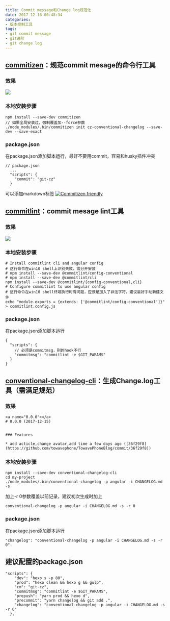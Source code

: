```yaml
---
title: Commit message和Change log规范化
date: 2017-12-16 00:48:34
categories:
- 版本控制工具
tags:
- git commit message
- git进阶
- git change log
---
```


## [commitizen](https://github.com/commitizen/cz-cli)：规范commit mesage的命令行工具
### 效果
![](/resource/add-commit.png)
<!--more-->
### 本地安装步骤
```
npm install --save-dev commitizen
// 如果全局安装过，强制覆盖加--force参数
./node_modules/.bin/commitizen init cz-conventional-changelog --save-dev --save-exact
```

### package.json
在package.json添加脚本运行，最好不要用commit，容易和husky插件冲突
```
// package.json
  ...
  "scripts": {
    "commit": "git-cz"
  }
```
可以添加markdown标签
[![Commitizen friendly](https://img.shields.io/badge/commitizen-friendly-brightgreen.svg)](http://commitizen.github.io/cz-cli/)

## [commitlint](https://github.com/marionebl/commitlint)：commit mesage lint工具
### 效果
![](/resource/commitlint.svg)
### 本地安装步骤
```
# Install commitlint cli and angular config
# 这行命令在win10 shell上识别失败，需分开安装
# npm install --save-dev @commitlint/config-conventional
# npm install --save-dev @commitlint/cli
npm install --save-dev @commitlint/{config-conventional,cli}
# Configure commitlint to use angular config
# 这行命令在win10 shell终端执行时有问题，应该是加入了非法字符，建议最好手动新建文件
echo "module.exports = {extends: ['@commitlint/config-conventional']}" > commitlint.config.js
```
### package.json
在package.json添加脚本运行
```
{
  "scripts": {
    // 必须是commitmsg，别的hook不行
    "commitmsg": "commitlint -e $GIT_PARAMS"
  }
}
```

## [conventional-changelog-cli](https://github.com/conventional-changelog/conventional-changelog/tree/master/packages/conventional-changelog-cli)：生成Change.log工具（需满足规范）
### 效果
```
<a name="0.0.0"></a>
# 0.0.0 (2017-12-15)


### Features

* add acticle,change avatar,add time a few days ago ([36f29f8](https://github.com/towavephone/TowavePhoneBlog/commit/36f29f8))

```
### 本地安装步骤
```
npm install --save-dev conventional-changelog-cli
cd my-project
./node_modules/.bin/conventional-changelog -p angular -i CHANGELOG.md -s
```
加上-r 0参数覆盖以前记录，建议初次生成时加上
```
conventional-changelog -p angular -i CHANGELOG.md -s -r 0
```
### package.json
在package.json添加脚本运行
```
"changelog": "conventional-changelog -p angular -i CHANGELOG.md -s -r 0".
```

## 建议配置的package.json
```
"scripts": {
    "dev": "hexo s -p 80",
    "prod": "hexo clean && hexo g && gulp",
    "cm": "git-cz",
    "commitmsg": "commitlint -e $GIT_PARAMS",
    "prepush": "yarn prod && hexo d",
    "precommit": "yarn changelog && git add .",
    "changelog": "conventional-changelog -p angular -i CHANGELOG.md -s -r 0"
  },
```